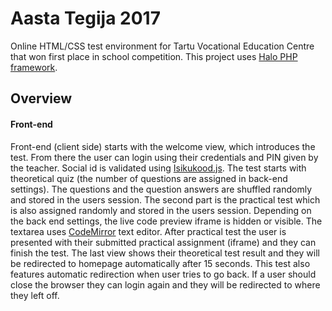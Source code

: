 Aasta Tegija 2017
===
Online HTML/CSS test environment for Tartu Vocational Education Centre that
won first place in school competition. This project uses 
[Halo PHP framework](https://github.com/henno/halo).

Overview
------
#### Front-end
Front-end (client side) starts with the welcome view, which introduces the test. From there
the user can login using their credentials and PIN given by the teacher. Social id is validated using
[Isikukood.js](https://github.com/dknight/Isikukood-js). The test starts with theoretical quiz 
(the number of questions are assigned in back-end settings). The questions and the question answers 
are shuffled randomly and stored in the users session. The second part is the practical test which is 
also assigned randomly and stored in the users session. Depending on the back end settings, 
the live code preview iframe is hidden or visible. The textarea uses 
[CodeMirror](https://github.com/codemirror/CodeMirror) text editor. 
After practical test the user is presented with their submitted practical assignment
(iframe) and they can finish the test. The last view shows their theoretical test result
and they will be redirected to homepage automatically after 15 seconds. This test also features
automatic redirection when user tries to go back. If a user should close the browser they can login
again and they will be redirected to where they left off.